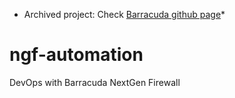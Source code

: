 * Archived project: Check [Barracuda github page](https://github.com/barracudanetworks/ngf-automation)*

# ngf-automation
DevOps with Barracuda NextGen Firewall
